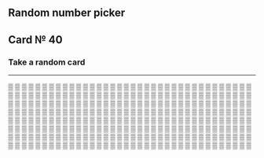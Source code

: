 ## Random number picker 

## Card № 40

### Take a random card
----
[▒](88.md) [▒](45.md) [▒](99.md) [▒](71.md) [▒](58.md) [▒](25.md) [▒](26.md) [▒](1.md) [▒](1.md) [▒](37.md) [▒](48.md) [▒](36.md) [▒](95.md) [▒](13.md) [▒](67.md) [▒](83.md) [▒](43.md) [▒](71.md) [▒](92.md) [▒](44.md) [▒](18.md) [▒](62.md) [▒](6.md) [▒](21.md) [▒](22.md) [▒](41.md) [▒](9.md) [▒](60.md) [▒](14.md) [▒](72.md) [▒](6.md) [▒](83.md) [▒](90.md) [▒](82.md) [▒](4.md) [▒](59.md) [▒](8.md) [▒](45.md) [▒](53.md) [▒](7.md) [▒](31.md) [▒](91.md) [▒](7.md) [▒](33.md) [▒](54.md) [▒](11.md) [▒](47.md) [▒](77.md) [▒](20.md) [▒](61.md) [▒](46.md) [▒](79.md) [▒](27.md) [▒](69.md) [▒](29.md) [▒](12.md) [▒](16.md) [▒](63.md) [▒](90.md) [▒](53.md) [▒](92.md) [▒](50.md) [▒](48.md) [▒](8.md) [▒](74.md) [▒](22.md) [▒](74.md) [▒](95.md) [▒](49.md) [▒](50.md) [▒](94.md) [▒](32.md) [▒](36.md) [▒](78.md) [▒](58.md) [▒](39.md) [▒](97.md) [▒](99.md) [▒](49.md) [▒](51.md) [▒](18.md) [▒](32.md) [▒](79.md) [▒](13.md) [▒](14.md) [▒](31.md) [▒](52.md) [▒](9.md) [▒](13.md) [▒](44.md) [▒](20.md) [▒](16.md) [▒](70.md) [▒](85.md) [▒](10.md) [▒](73.md) [▒](94.md) [▒](65.md) [▒](12.md) [▒](2.md) [▒](91.md) [▒](86.md) [▒](66.md) [▒](60.md) [▒](28.md) [▒](2.md) [▒](13.md) [▒](2.md) [▒](17.md) [▒](66.md) [▒](99.md) [▒](40.md) [▒](71.md) [▒](61.md) [▒](30.md) [▒](0.md) [▒](79.md) [▒](40.md) [▒](33.md) [▒](67.md) [▒](63.md) [▒](28.md) [▒](3.md) [▒](45.md) [▒](89.md) [▒](92.md) [▒](63.md) [▒](57.md) [▒](76.md) [▒](80.md) [▒](60.md) [▒](26.md) [▒](27.md) [▒](31.md) [▒](17.md) [▒](32.md) [▒](96.md) [▒](48.md) [▒](28.md) [▒](56.md) [▒](98.md) [▒](74.md) [▒](59.md) [▒](17.md) [▒](91.md) [▒](91.md) [▒](93.md) [▒](8.md) [▒](96.md) [▒](56.md) [▒](46.md) [▒](44.md) [▒](78.md) [▒](25.md) [▒](15.md) [▒](46.md) [▒](77.md) [▒](56.md) [▒](19.md) [▒](60.md) [▒](55.md) [▒](54.md) [▒](98.md) [▒](33.md) [▒](72.md) [▒](80.md) [▒](37.md) [▒](30.md) [▒](27.md) [▒](55.md) [▒](1.md) [▒](38.md) [▒](81.md) [▒](40.md) [▒](41.md) [▒](69.md) [▒](87.md) [▒](1.md) [▒](68.md) [▒](42.md) [▒](39.md) [▒](36.md) [▒](38.md) [▒](66.md) [▒](72.md) [▒](87.md) [▒](88.md) [▒](96.md) [▒](11.md) [▒](29.md) [▒](4.md) [▒](24.md) [▒](24.md) [▒](47.md) [▒](75.md) [▒](4.md) [▒](85.md) [▒](39.md) [▒](74.md) [▒](99.md) [▒](80.md) [▒](88.md) [▒](90.md) [▒](5.md) [▒](43.md) [▒](22.md) [▒](67.md) [▒](34.md) [▒](53.md) [▒](81.md) [▒](75.md) [▒](65.md) [▒](18.md) [▒](10.md) [▒](86.md) [▒](15.md) [▒](7.md) [▒](42.md) [▒](55.md) [▒](39.md) [▒](35.md) [▒](9.md) [▒](58.md) [▒](68.md) [▒](30.md) [▒](61.md) [▒](50.md) [▒](73.md) [▒](58.md) [▒](9.md) [▒](35.md) [▒](11.md) [▒](51.md) [▒](75.md) [▒](93.md) [▒](75.md) [▒](41.md) [▒](51.md) [▒](72.md) [▒](45.md) [▒](81.md) [▒](26.md) [▒](52.md) [▒](93.md) [▒](44.md) [▒](20.md) [▒](41.md) [▒](93.md) [▒](66.md) [▒](47.md) [▒](10.md) [▒](69.md) [▒](77.md) [▒](5.md) [▒](59.md) [▒](64.md) [▒](6.md) [▒](68.md) [▒](42.md) [▒](97.md) [▒](20.md) [▒](65.md) [▒](48.md) [▒](14.md) [▒](29.md) [▒](64.md) [▒](54.md) [▒](8.md) [▒](0.md) [▒](34.md) [▒](89.md) [▒](27.md) [▒](70.md) [▒](5.md) [▒](86.md) [▒](82.md) [▒](34.md) [▒](89.md) [▒](70.md) [▒](55.md) [▒](19.md) [▒](52.md) [▒](92.md) [▒](35.md) [▒](82.md) [▒](25.md) [▒](3.md) [▒](18.md) 